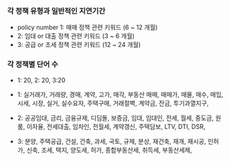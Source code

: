 ### 각 정책 유형과 일반적인 지연기간
- policy number 1: 매매 정책 관련 키워드 (6 ~ 12 개월)
- 2: 임대 or 대출 정책 관련 키워드 (3 ~ 6 개월)
- 3: 공급 or 조세 정책 관련 키워드 (12 ~ 24 개월)


### 각 정책별 단어 수 
- 1: 20, 2: 20, 3:20

- 1: 실거래가, 거래량, 경매, 계약, 고가, 매각, 부동산 매매, 매매가, 매물, 매수, 매입, 시세, 시장,
  실거, 실수요자, 주택구매, 거래절벽, 계약금, 잔금, 투기과열지구, 

- 2: 공공임대, 금리, 금융규제, 디딤돌, 보증금, 임대, 임대인, 전세, 월세, 중도금, 원룸,
  이자율, 전세대출, 임차인, 전월세, 계약갱신, 주택담보, LTV, DTI, DSR, 

- 3: 분양, 주택공급, 건설, 건축, 과세, 국토, 규제, 분상, 재건축, 재개, 재시공, 인허가, 신축,
  조세, 택지, 양도세, 허가, 종합부동산세, 취득세, 부동산세제, 
